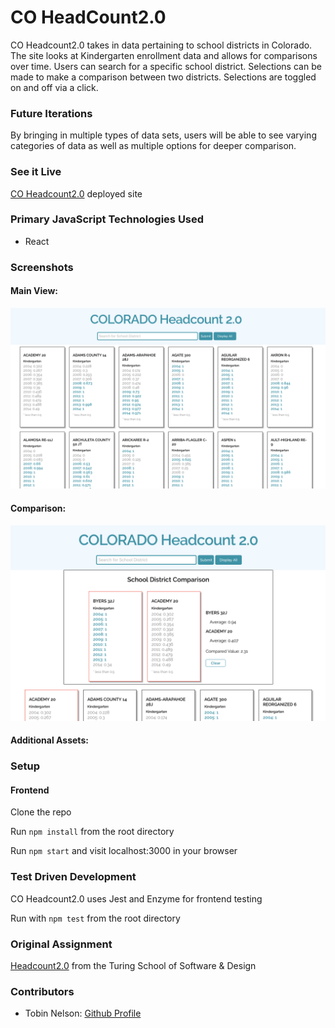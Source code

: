 # CO HeadCount2.0

CO Headcount2.0 takes in data pertaining to school districts in Colorado. The site looks at Kindergarten enrollment data and allows for comparisons over time. Users can search for a specific school district. Selections can be made to make a comparison between two districts. Selections are toggled on and off via a click.

### Future Iterations

By bringing in multiple types of data sets, users will be able to see varying categories of data as well as multiple options for deeper comparison.

### See it Live

[CO Headcount2.0](https://tobin-jn.github.io/CO-headcount-2.0/) deployed site

### Primary JavaScript Technologies Used

* React

### Screenshots

#### Main View:

<img src='src/images/coheadcount1.png' alt='Main View' width='700' >

#### Comparison:

<img src='src/images/coheadcount2.png' alt='Comparison' width='700' >

#### Additional Assets:

### Setup
#### Frontend

Clone the repo

Run ```npm install``` from the root directory

Run ```npm start``` and visit localhost:3000 in your browser


### Test Driven Development

CO Headcount2.0 uses Jest and Enzyme for frontend testing

Run with ```npm test``` from the root directory

### Original Assignment

[Headcount2.0](https://github.com/turingschool-examples/headcount2.0) from the Turing School of Software & Design

### Contributors

* Tobin Nelson: [Github Profile](https://github.com/Tobin-jn)
